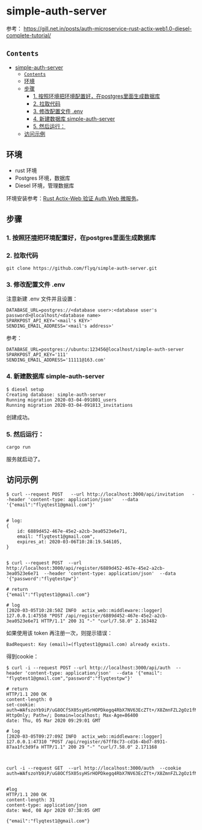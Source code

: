 # simple-auth-server

参考：
https://gill.net.in/posts/auth-microservice-rust-actix-web1.0-diesel-complete-tutorial/

## `Contents`
- [simple-auth-server](#simple-auth-server)
  - [`Contents`](#contents)
  - [环境](#%e7%8e%af%e5%a2%83)
  - [步骤](#%e6%ad%a5%e9%aa%a4)
    - [1. 按照环境把环境配置好，在postgres里面生成数据库](#1-%e6%8c%89%e7%85%a7%e7%8e%af%e5%a2%83%e6%8a%8a%e7%8e%af%e5%a2%83%e9%85%8d%e7%bd%ae%e5%a5%bd%e5%9c%a8postgres%e9%87%8c%e9%9d%a2%e7%94%9f%e6%88%90%e6%95%b0%e6%8d%ae%e5%ba%93)
    - [2. 拉取代码](#2-%e6%8b%89%e5%8f%96%e4%bb%a3%e7%a0%81)
    - [3. 修改配置文件 .env](#3-%e4%bf%ae%e6%94%b9%e9%85%8d%e7%bd%ae%e6%96%87%e4%bb%b6-env)
    - [4. 新建数据库 simple-auth-server](#4-%e6%96%b0%e5%bb%ba%e6%95%b0%e6%8d%ae%e5%ba%93-simple-auth-server)
    - [5. 然后运行：](#5-%e7%84%b6%e5%90%8e%e8%bf%90%e8%a1%8c)
  - [访问示例](#%e8%ae%bf%e9%97%ae%e7%a4%ba%e4%be%8b)



## 环境
* rust 环境
* Postgres 环境，数据库
* Diesel 环境，管理数据库

环境安装参考：[Rust Actix-Web 验证 Auth Web 微服务](https://github.com/flyq/blogs/blob/master/Rust%20%E5%AD%A6%E4%B9%A0/token%20%E8%AE%A4%E8%AF%81/README.md)。

## 步骤
### 1. 按照[环境](#%e7%8e%af%e5%a2%83)把环境配置好，在postgres里面生成数据库

### 2. 拉取代码
```shell
git clone https://github.com/flyq/simple-auth-server.git
```
### 3. 修改配置文件 .env
注意新建 .env 文件并且设置：
```.env
DATABASE_URL=postgres://<database user>:<database user's password>@localhost/<database name>
SPARKPOST_API_KEY='<mail's KEY>'
SENDING_EMAIL_ADDRESS='<mail's address>'
```
参考：
```shell
DATABASE_URL=postgres://ubuntu:123456@localhost/simple-auth-server
SPARKPOST_API_KEY='111'
SENDING_EMAIL_ADDRESS='11111@163.com'
```
### 4. 新建数据库 simple-auth-server
```shell
$ diesel setup
Creating database: simple-auth-server
Running migration 2020-03-04-091801_users
Running migration 2020-03-04-091813_invitations
```
创建成功。

### 5. 然后运行：
```shell
cargo run
```
服务就启动了。

## 访问示例
```shell
$ curl --request POST   --url http://localhost:3000/api/invitation   --header 'content-type: application/json'   --data '{"email":"flyqtest1@gmail.com"}'


# log:
{
    id: 6889d452-467e-45e2-a2cb-3ea0523e6e71,
    email: "flyqtest1@gmail.com",
    expires_at: 2020-03-06T10:28:19.546105,
}

```

```shell

$ curl --request POST  --url http://localhost:3000/api/register/6889d452-467e-45e2-a2cb-3ea0523e6e71  --header 'content-type: application/json'  --data '{"password":"flyqtestpw"}'

# return
{"email":"flyqtest1@gmail.com"}

# log
[2020-03-05T10:28:50Z INFO  actix_web::middleware::logger] 127.0.0.1:47558 "POST /api/register/6889d452-467e-45e2-a2cb-3ea0523e6e71 HTTP/1.1" 200 31 "-" "curl/7.58.0" 2.163482

```

如果使用该 token 再注册一次，则提示错误：
```shell
BadRequest: Key (email)=(flyqtest1@gmail.com) already exists.
```

得到cookie：
```shell
$ curl -i --request POST --url http://localhost:3000/api/auth  --header 'content-type: application/json'  --data '{"email": "flyqtest1@gmail.com","password":"flyqtestpw"}'

# return
HTTP/1.1 200 OK
content-length: 0
set-cookie: auth=WAfszoYb9iP/uG8OCf5X05syHSrHOPDkegq4RbX7NV63EcZTt+/X8ZmnFZL2gOz1fMp+xTpwsgil; HttpOnly; Path=/; Domain=localhost; Max-Age=86400
date: Thu, 05 Mar 2020 09:29:01 GMT

# log
[2020-03-05T09:27:09Z INFO  actix_web::middleware::logger] 127.0.0.1:47310 "POST /api/register/67ff8c73-cd16-4bd7-8931-87aa1fc3d9fa HTTP/1.1" 200 29 "-" "curl/7.58.0" 2.171168



curl -i --request GET  --url http://localhost:3000/auth  --cookie auth=WAfszoYb9iP/uG8OCf5X05syHSrHOPDkegq4RbX7NV63EcZTt+/X8ZmnFZL2gOz1fMp+xTpwsgil


#log
HTTP/1.1 200 OK
content-length: 31
content-type: application/json
date: Wed, 08 Apr 2020 07:38:05 GMT

{"email":"flyqtest1@gmail.com"}
```


